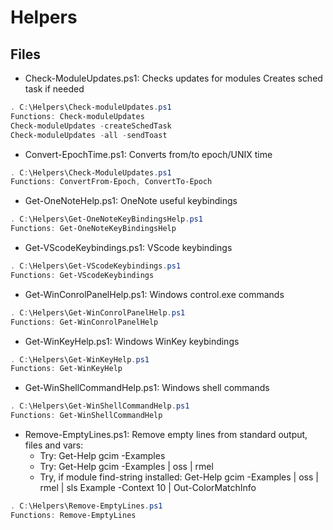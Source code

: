 # Helpers
## Files
- Check-ModuleUpdates.ps1: Checks updates for modules
Creates sched task if needed
```powershell
. C:\Helpers\Check-moduleUpdates.ps1
Functions: Check-moduleUpdates
Check-moduleUpdates -createSchedTask
Check-moduleUpdates -all -sendToast 
```
- Convert-EpochTime.ps1: Converts from/to epoch/UNIX time
```powershell
. C:\Helpers\Check-ModuleUpdates.ps1
Functions: ConvertFrom-Epoch, ConvertTo-Epoch
```
- Get-OneNoteHelp.ps1: OneNote useful keybindings
```powershell
. C:\Helpers\Get-OneNoteKeyBindingsHelp.ps1
Functions: Get-OneNoteKeyBindingsHelp
```
- Get-VScodeKeybindings.ps1: VScode keybindings
```powershell
. C:\Helpers\Get-VScodeKeybindings.ps1
Functions: Get-VScodeKeybindings
```
- Get-WinConrolPanelHelp.ps1: Windows control.exe commands
```powershell
. C:\Helpers\Get-WinConrolPanelHelp.ps1
Functions: Get-WinConrolPanelHelp
```
- Get-WinKeyHelp.ps1: Windows WinKey keybindings
```powershell
. C:\Helpers\Get-WinKeyHelp.ps1
Functions: Get-WinKeyHelp
```
- Get-WinShellCommandHelp.ps1: Windows shell commands
```powershell
. C:\Helpers\Get-WinShellCommandHelp.ps1
Functions: Get-WinShellCommandHelp
```
- Remove-EmptyLines.ps1: 
Remove empty lines from standard output, files and vars:
  - Try: Get-Help gcim -Examples
  - Try: Get-Help gcim -Examples | oss | rmel
  - Try, if module find-string installed: Get-Help gcim -Examples | oss | rmel | sls Example -Context 10 | Out-ColorMatchInfo
```powershell
. C:\Helpers\Remove-EmptyLines.ps1
Functions: Remove-EmptyLines
```